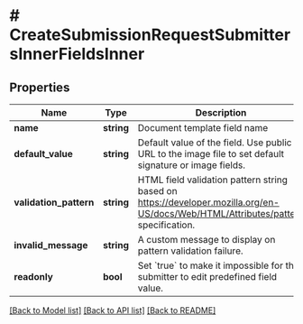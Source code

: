 # # CreateSubmissionRequestSubmittersInnerFieldsInner

## Properties

Name | Type | Description | Notes
------------ | ------------- | ------------- | -------------
**name** | **string** | Document template field name |
**default_value** | **string** | Default value of the field. Use public URL to the image file to set default signature or image fields. | [optional]
**validation_pattern** | **string** | HTML field validation pattern string based on https://developer.mozilla.org/en-US/docs/Web/HTML/Attributes/pattern specification. | [optional]
**invalid_message** | **string** | A custom message to display on pattern validation failure. | [optional]
**readonly** | **bool** | Set &#x60;true&#x60; to make it impossible for the submitter to edit predefined field value. | [optional] [default to false]

[[Back to Model list]](../../README.md#models) [[Back to API list]](../../README.md#endpoints) [[Back to README]](../../README.md)
